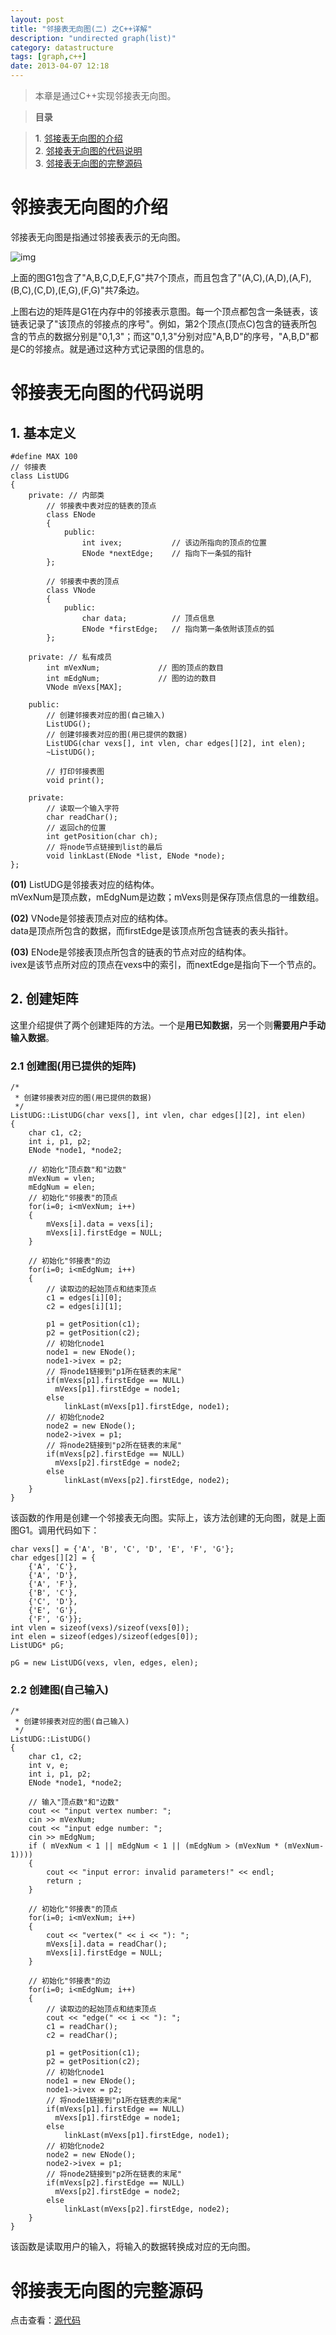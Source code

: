 ```yaml
---
layout: post
title: "邻接表无向图(二) 之C++详解"
description: "undirected graph(list)"
category: datastructure
tags: [graph,c++]
date: 2013-04-07 12:18
---
```



> 本章是通过C++实现邻接表无向图。

> **目录**  

> **1**. [邻接表无向图的介绍](#anchor1)  
> **2**. [邻接表无向图的代码说明](#anchor2)  
> **3**. [邻接表无向图的完整源码](#anchor3)



<a name="anchor1"></a>
# 邻接表无向图的介绍

邻接表无向图是指通过邻接表表示的无向图。

![img](/media/pic/datastruct_algrithm/graph/basic/06.jpg)


上面的图G1包含了"A,B,C,D,E,F,G"共7个顶点，而且包含了"(A,C),(A,D),(A,F),(B,C),(C,D),(E,G),(F,G)"共7条边。

上图右边的矩阵是G1在内存中的邻接表示意图。每一个顶点都包含一条链表，该链表记录了"该顶点的邻接点的序号"。例如，第2个顶点(顶点C)包含的链表所包含的节点的数据分别是"0,1,3"；而这"0,1,3"分别对应"A,B,D"的序号，"A,B,D"都是C的邻接点。就是通过这种方式记录图的信息的。


<a name="anchor2"></a>
# 邻接表无向图的代码说明

## 1. 基本定义

    #define MAX 100
    // 邻接表
    class ListUDG
    {
        private: // 内部类
            // 邻接表中表对应的链表的顶点
            class ENode
            {
                public:
                    int ivex;           // 该边所指向的顶点的位置
                    ENode *nextEdge;    // 指向下一条弧的指针
            };

            // 邻接表中表的顶点
            class VNode
            {
                public:
                    char data;          // 顶点信息
                    ENode *firstEdge;   // 指向第一条依附该顶点的弧
            };

        private: // 私有成员
            int mVexNum;             // 图的顶点的数目
            int mEdgNum;             // 图的边的数目
            VNode mVexs[MAX];

        public:
            // 创建邻接表对应的图(自己输入)
            ListUDG();
            // 创建邻接表对应的图(用已提供的数据)
            ListUDG(char vexs[], int vlen, char edges[][2], int elen);
            ~ListUDG();

            // 打印邻接表图
            void print();

        private:
            // 读取一个输入字符
            char readChar();
            // 返回ch的位置
            int getPosition(char ch);
            // 将node节点链接到list的最后
            void linkLast(ENode *list, ENode *node);
    };

**(01)** ListUDG是邻接表对应的结构体。  
mVexNum是顶点数，mEdgNum是边数；mVexs则是保存顶点信息的一维数组。

**(02)** VNode是邻接表顶点对应的结构体。  
data是顶点所包含的数据，而firstEdge是该顶点所包含链表的表头指针。

**(03)** ENode是邻接表顶点所包含的链表的节点对应的结构体。  
ivex是该节点所对应的顶点在vexs中的索引，而nextEdge是指向下一个节点的。


## 2. 创建矩阵

这里介绍提供了两个创建矩阵的方法。一个是**用已知数据**，另一个则**需要用户手动输入数据**。

### 2.1 创建图(用已提供的矩阵)


    /*
     * 创建邻接表对应的图(用已提供的数据)
     */
    ListUDG::ListUDG(char vexs[], int vlen, char edges[][2], int elen)
    {
        char c1, c2;
        int i, p1, p2;
        ENode *node1, *node2;

        // 初始化"顶点数"和"边数"
        mVexNum = vlen;
        mEdgNum = elen;
        // 初始化"邻接表"的顶点
        for(i=0; i<mVexNum; i++)
        {
            mVexs[i].data = vexs[i];
            mVexs[i].firstEdge = NULL;
        }

        // 初始化"邻接表"的边
        for(i=0; i<mEdgNum; i++)
        {
            // 读取边的起始顶点和结束顶点
            c1 = edges[i][0];
            c2 = edges[i][1];

            p1 = getPosition(c1);
            p2 = getPosition(c2);
            // 初始化node1
            node1 = new ENode();
            node1->ivex = p2;
            // 将node1链接到"p1所在链表的末尾"
            if(mVexs[p1].firstEdge == NULL)
              mVexs[p1].firstEdge = node1;
            else
                linkLast(mVexs[p1].firstEdge, node1);
            // 初始化node2
            node2 = new ENode();
            node2->ivex = p1;
            // 将node2链接到"p2所在链表的末尾"
            if(mVexs[p2].firstEdge == NULL)
              mVexs[p2].firstEdge = node2;
            else
                linkLast(mVexs[p2].firstEdge, node2);
        }
    }

该函数的作用是创建一个邻接表无向图。实际上，该方法创建的无向图，就是上面图G1。调用代码如下：  

    char vexs[] = {'A', 'B', 'C', 'D', 'E', 'F', 'G'};
    char edges[][2] = {
        {'A', 'C'}, 
        {'A', 'D'}, 
        {'A', 'F'}, 
        {'B', 'C'}, 
        {'C', 'D'}, 
        {'E', 'G'}, 
        {'F', 'G'}};
    int vlen = sizeof(vexs)/sizeof(vexs[0]);
    int elen = sizeof(edges)/sizeof(edges[0]);
    ListUDG* pG;

    pG = new ListUDG(vexs, vlen, edges, elen);




### 2.2 创建图(自己输入)

    /*
     * 创建邻接表对应的图(自己输入)
     */
    ListUDG::ListUDG()
    {
        char c1, c2;
        int v, e;
        int i, p1, p2;
        ENode *node1, *node2;

        // 输入"顶点数"和"边数"
        cout << "input vertex number: ";
        cin >> mVexNum;
        cout << "input edge number: ";
        cin >> mEdgNum;
        if ( mVexNum < 1 || mEdgNum < 1 || (mEdgNum > (mVexNum * (mVexNum-1))))
        {
            cout << "input error: invalid parameters!" << endl;
            return ;
        }
     
        // 初始化"邻接表"的顶点
        for(i=0; i<mVexNum; i++)
        {
            cout << "vertex(" << i << "): ";
            mVexs[i].data = readChar();
            mVexs[i].firstEdge = NULL;
        }

        // 初始化"邻接表"的边
        for(i=0; i<mEdgNum; i++)
        {
            // 读取边的起始顶点和结束顶点
            cout << "edge(" << i << "): ";
            c1 = readChar();
            c2 = readChar();

            p1 = getPosition(c1);
            p2 = getPosition(c2);
            // 初始化node1
            node1 = new ENode();
            node1->ivex = p2;
            // 将node1链接到"p1所在链表的末尾"
            if(mVexs[p1].firstEdge == NULL)
              mVexs[p1].firstEdge = node1;
            else
                linkLast(mVexs[p1].firstEdge, node1);
            // 初始化node2
            node2 = new ENode();
            node2->ivex = p1;
            // 将node2链接到"p2所在链表的末尾"
            if(mVexs[p2].firstEdge == NULL)
              mVexs[p2].firstEdge = node2;
            else
                linkLast(mVexs[p2].firstEdge, node2);
        }
    }

该函数是读取用户的输入，将输入的数据转换成对应的无向图。


<a name="anchor3"></a>
# 邻接表无向图的完整源码

点击查看：[源代码][link_source_code]



[link_source_code]: https://github.com/wangkuiwu/datastructs_and_algorithm/blob/master/source/graph/basic/udg/cplus/ListUDG.cpp
